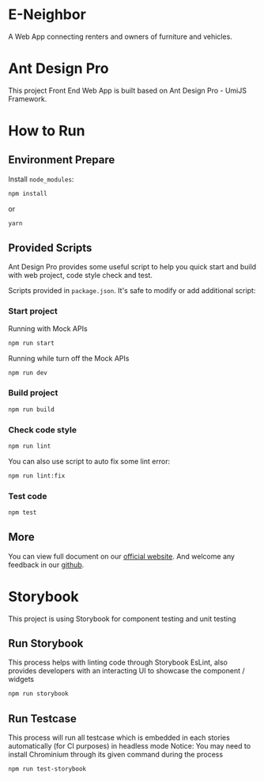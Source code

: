 # E-Neighbor

A Web App connecting renters and owners of furniture and vehicles.

# Ant Design Pro

This project Front End Web App is built based on Ant Design Pro - UmiJS Framework.

# How to Run

## Environment Prepare

Install `node_modules`:

```bash
npm install
```

or

```bash
yarn
```

## Provided Scripts

Ant Design Pro provides some useful script to help you quick start and build with web project, code style check and test.

Scripts provided in `package.json`. It's safe to modify or add additional script:

### Start project

Running with Mock APIs

```bash
npm run start
```

Running while turn off the Mock APIs

```bash
npm run dev
```

### Build project

```bash
npm run build
```

### Check code style

```bash
npm run lint
```

You can also use script to auto fix some lint error:

```bash
npm run lint:fix
```

### Test code

```bash
npm test
```

## More

You can view full document on our [official website](https://pro.ant.design). And welcome any feedback in our [github](https://github.com/ant-design/ant-design-pro).

# Storybook

This project is using Storybook for component testing and unit testing

## Run Storybook

This process helps with linting code through Storybook EsLint, also provides developers with an interacting UI to showcase the component / widgets

```bash
npm run storybook
```

## Run Testcase

This process will run all testcase which is embedded in each stories automatically (for CI purposes) in headless mode
Notice: You may need to install Chrominium through its given command during the process

```bash
npm run test-storybook
```
